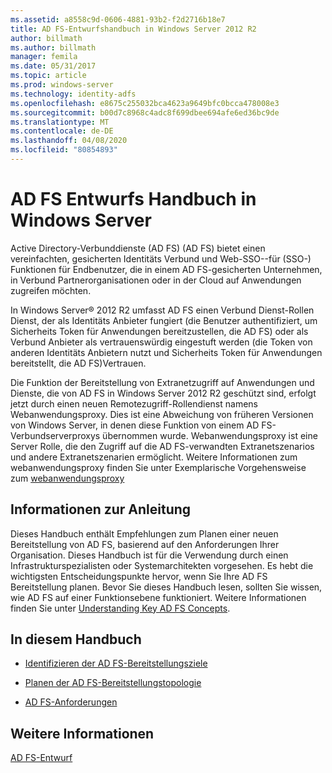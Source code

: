 ```yaml
---
ms.assetid: a8558c9d-0606-4881-93b2-f2d2716b18e7
title: AD FS-Entwurfshandbuch in Windows Server 2012 R2
author: billmath
ms.author: billmath
manager: femila
ms.date: 05/31/2017
ms.topic: article
ms.prod: windows-server
ms.technology: identity-adfs
ms.openlocfilehash: e8675c255032bca4623a9649bfc0bcca478008e3
ms.sourcegitcommit: b00d7c8968c4adc8f699dbee694afe6ed36bc9de
ms.translationtype: MT
ms.contentlocale: de-DE
ms.lasthandoff: 04/08/2020
ms.locfileid: "80854893"
---
```

# <a name="ad-fs-design-guide-in-windows-server"></a>AD FS Entwurfs Handbuch in Windows Server 

Active Directory-Verbunddienste (AD FS) \(AD FS\) bietet einen vereinfachten, gesicherten Identitäts Verbund und Web-SSO-\-für \(SSO-\) Funktionen für Endbenutzer, die in einem AD FS\-gesicherten Unternehmen, in Verbund Partnerorganisationen oder in der Cloud auf Anwendungen zugreifen möchten.  
  
In Windows Server&reg; 2012 R2 umfasst AD FS einen Verbund Dienst-Rollen Dienst, der als Identitäts Anbieter fungiert \(die Benutzer authentifiziert, um Sicherheits Token für Anwendungen bereitzustellen, die AD FS\) oder als Verbund Anbieter als vertrauenswürdig eingestuft werden \(die Token von anderen Identitäts Anbietern nutzt und Sicherheits Token für Anwendungen bereitstellt, die AD FS\)Vertrauen.  
  
Die Funktion der Bereitstellung von Extranetzugriff auf Anwendungen und Dienste, die von AD FS in Windows Server 2012 R2 geschützt sind, erfolgt jetzt durch einen neuen Remotezugriff-Rollendienst namens Webanwendungsproxy. Dies ist eine Abweichung von früheren Versionen von Windows Server, in denen diese Funktion von einem AD FS-Verbundserverproxys übernommen wurde. Webanwendungsproxy ist eine Server Rolle, die den Zugriff auf die AD FS\-verwandten Extranetszenarios und andere Extranetszenarien ermöglicht. Weitere Informationen zum webanwendungsproxy finden Sie unter Exemplarische Vorgehensweise zum [webanwendungsproxy](https://technet.microsoft.com/library/dn280944.aspx)  
  
## <a name="about-this-guide"></a>Informationen zur Anleitung  
Dieses Handbuch enthält Empfehlungen zum Planen einer neuen Bereitstellung von AD FS, basierend auf den Anforderungen Ihrer Organisation. Dieses Handbuch ist für die Verwendung durch einen Infrastrukturspezialisten oder Systemarchitekten vorgesehen. Es hebt die wichtigsten Entscheidungspunkte hervor, wenn Sie Ihre AD FS Bereitstellung planen. Bevor Sie dieses Handbuch lesen, sollten Sie wissen, wie AD FS auf einer Funktionsebene funktioniert. Weitere Informationen finden Sie unter [Understanding Key AD FS Concepts](../../ad-fs/technical-reference/Understanding-Key-AD-FS-Concepts.md).  
  
## <a name="in-this-guide"></a>In diesem Handbuch  
  
-   [Identifizieren der AD FS-Bereitstellungsziele](Identify-Your-AD-FS-Deployment-Goals.md)  
  
-   [Planen der AD FS-Bereitstellungstopologie](Plan-Your-AD-FS-Deployment-Topology.md)  
  
-   [AD FS-Anforderungen](AD-FS-Requirements.md)  
  
  
## <a name="see-also"></a>Weitere Informationen  
[AD FS-Entwurf](../../ad-fs/AD-FS-Design.md)  
  

